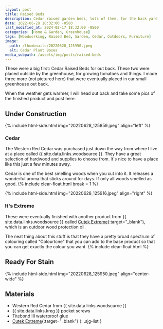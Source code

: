 ```yaml
---
layout: post
title: Raised Beds
description: Cedar raised garden beds, lots of them, for the back yard
date: 2022-06-28 18:32:00 -0500
last_modified_at: 2024-02-17 18:32:00 -0500
categories: [Home & Garden, Greenhouse]
tags: [Woodworking, Raised Bed, Garden, Cedar, Outdoors, Furniture]
image:
  path: /thumbnails/20220628_125950.jpeg
  alt: Cedar Plant Boxes
media_subpath: /assets/img/posts/raised-beds
---
```

These were a big first: Cedar Raised Beds for out back. These two were placed outside by the greenhouse, for growing tomatoes and things. I made three more (not pictured here) that were eventually placed in our small greenhouse out back.

When the weather gets warmer, I will head out back and take some pics of the finished product and post here.

## Under Construction

{% include html-side.html img="20220628_125859.jpeg" align="left" %}

### Cedar

The Western Red Cedar was purchased just down the way from where I live at a place called {{ site.data.links.woodsource }}. They have a great selection of hardwood and supplies to choose from. It's nice to have a place like this just a few minutes away.

Cedar is one of the best smelling woods when you cut into it. It releases a wonderful aroma that sticks around for days. If only all woods smelled as good.
{% include clear-float.html break = 1 %}

{% include html-side.html img="20220628_125916.jpeg" align="right" %}

### It's Extreme

These were eventually finished with another product from {{ site.data.links.woodsource }} called [Cutek Extreme]{:target="\_blank"}, which is an outdoor wood protection oil.

The neat thing about this stuff is that they have a pretty broad spectrum of colouring called "Colourtone" that you can add to the base product so that you can get exactly the colour you want.
{% include clear-float.html %}

## Ready For Stain

{% include html-side.html img="20220628_125950.jpeg" align="center-wide" %}

## Materials

- Western Red Cedar from {{ site.data.links.woodsource }}
- {{ site.data.links.kreg }} pocket screws
- Titebond III waterproof glue
- [Cutek Extreme]{:target="\_blank"}
{: .sjg-list }

[Cutek Extreme]: https://wood-source.com/product/cutek-extreme
